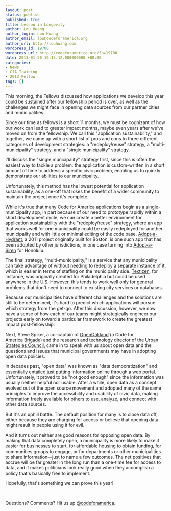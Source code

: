 ```yaml
---
layout: post
status: publish
published: true
title: Lesson in Longevity
author: Lou Huang
author_login: Lou Huang
author_email: lou@codeforamerica.org
author_url: http://louhuang.com
wordpress_id: 19700
wordpress_url: http://codeforamerica.org/?p=19700
date: 2013-01-30 19:15:12.000000000 +00:00
categories:
- News
- CfA Training
- 2013 Fellow
tags: []
---
```

This morning, the Fellows discussed how applications we develop this year could be sustained after our fellowship period is over, as well as the challenges we might face in opening data sources from our partner cities and municipalities.
<div>

Since our time as fellows is a short 11 months, we must be cognizant of how our work can lead to greater impact months, maybe even years after we've moved on from the fellowship. We call this "application sustainability," and together, we came up with a short list of pros and cons to three different categories of development strategies: a "redeploy/reuse" strategy, a "multi-municipality" strategy, and a "single municipality" strategy.

I'll discuss the "single municipality" strategy first, since this is often the easiest way to tackle a problem: the application is custom-written in a short amount of time to address a specific civic problem, enabling us to quickly demonstrate our abilities to our municipality.

Unfortunately, this method has the lowest potential for application sustainability, as a one-off that loses the benefit of a wider community to maintain the project once it's complete.

While it's true that many Code for America applications begin as a single-municipality app, in part because of our need to prototype rapidly within a short development cycle, we can create a better environment for application sustainability with the "redeploy/reuse" strategy, where an app that works well for one municipality could be easily redeployed for another municipality and with little or minimal editing of the code base. <a href="http://adoptahydrant.org/">Adopt-a-Hydrant</a>, a 2011 project originally built for Boston, is one such app that has been adopted by other jurisdictions, in one case turning into <a href="http://sirens.honolulu.gov/">Adopt-a-Siren</a> for Honolulu.

The final strategy, "multi-municipality," is a service that any municipality can take advantage of without needing to redeploy a separate instance of it, which is easier in terms of staffing on the municipality side. <a href="http://www.textizen.com/">Textizen</a>, for instance, was originally created for Philadelphia but could be used anywhere in the U.S. However, this tends to work well only for general problems that don't need to connect to existing city services or databases.

Because our municipalities have different challenges and the solutions are still to be determined, it's hard to predict which applications will pursue which strategy from the get-go. After this discussion, however, we now have a sense of how each of our teams might strategically engineer our projects early on toward a particular framework to create the greatest impact post-fellowship.

Next, Steve Spiker, a co-captain of <a href="http://openoakland.org/">OpenOakland</a> (a Code for America <a href="http://brigade.codeforamerica.org/">Brigade</a>) and the research and technology director of the <a href="http://www.urbanstrategies.org/">Urban Strategies Council</a>, came in to speak with us about open data and the questions and issues that municipal governments may have in adopting open data policies.

In decades past, "open data" was known as "data democratization" and essentially entailed just putting information online through a web portal. Unfortunately, it proved to be "not good enough" since the information was usually neither helpful nor usable. After a while, open data as a concept evolved out of the open source movement and adopted many of the same principles to improve the accessibility and usability of civic data, making information freely available for others to use, analyze, and connect with other data sources.

But it's an uphill battle. The default position for many is to close data off, either because they are charging for access or believe that opening data might result in people using it for evil.

And it turns out neither are good reasons for opposing open data. By making that data completely open, a municipality is more likely to make it easier for businesses to start, for affordable housing to obtain funding, for communities groups to engage, or for departments or other municipalities to share information—just to name a few outcomes. The net positives that accrue will be far greater in the long run than a one-time fee for access to data, and it makes politicians look really good when they accomplish a policy that's basically free to implement.

Hopefully, that's something we can prove this year!

&nbsp;

Questions? Comments? Hit us up <a href="http://twitter.com/codeforamerica" target="_blank">@codeforamerica</a>.

</div>

